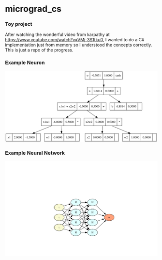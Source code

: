 # micrograd_cs
### Toy project

After watching the wonderful video from karpathy at https://www.youtube.com/watch?v=VMj-3S1tku0, I wanted to do a C# implementation just from memory so I understood the concepts correctly. This is just a repo of the progress. 
### Example Neuron

![Neuron Example](operations.svg)

### Example Neural Network

![NN Example](network.svg)